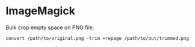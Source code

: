 # ImageMagick
Bulk crop empty space on PNG file:
```shell
convert /path/to/original.png -trim +repage /path/to/out/trimmed.png
```


